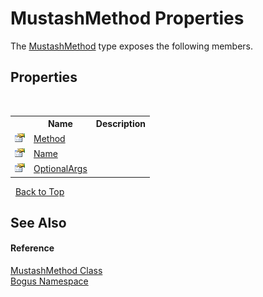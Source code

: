 # MustashMethod Properties
 

The <a href="T_Bogus_MustashMethod">MustashMethod</a> type exposes the following members.


## Properties
&nbsp;<table><tr><th></th><th>Name</th><th>Description</th></tr><tr><td>![Public property](media/pubproperty.gif "Public property")</td><td><a href="P_Bogus_MustashMethod_Method">Method</a></td><td /></tr><tr><td>![Public property](media/pubproperty.gif "Public property")</td><td><a href="P_Bogus_MustashMethod_Name">Name</a></td><td /></tr><tr><td>![Public property](media/pubproperty.gif "Public property")</td><td><a href="P_Bogus_MustashMethod_OptionalArgs">OptionalArgs</a></td><td /></tr></table>&nbsp;
<a href="#mustashmethod-properties">Back to Top</a>

## See Also


#### Reference
<a href="T_Bogus_MustashMethod">MustashMethod Class</a><br /><a href="N_Bogus">Bogus Namespace</a><br />